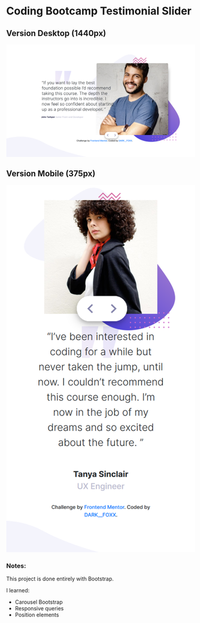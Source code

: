 # Coding Bootcamp Testimonial Slider 

## Version Desktop (1440px)
![Image screen John](https://github.com/DarkFoxxIT/FrontendMentorProjects/blob/master/CodingBootcampTestimonialSlider/Screenshot_2020-06-22%20Frontend%20Mentor%20Coding%20Bootcamp%20Testimonials%20Slider(1).png)
## Version Mobile (375px)
![Image screen Tanya](https://github.com/DarkFoxxIT/FrontendMentorProjects/blob/master/CodingBootcampTestimonialSlider/Screenshot_2020-06-22%20Frontend%20Mentor%20Coding%20Bootcamp%20Testimonials%20Slider(2).png)

### Notes:
This project is done entirely with Bootstrap.

I learned:
- Carousel Bootstrap
- Responsive queries
- Position elements



